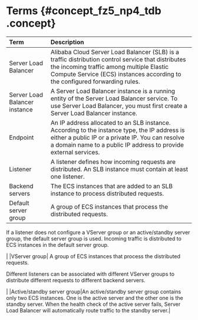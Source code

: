 # Terms {#concept_fz5_np4_tdb .concept}

|Term|Description|
|:---|:----------|
|Server Load Balancer|Alibaba Cloud Server Load Balancer \(SLB\) is a traffic distribution control service that distributes the incoming traffic among multiple Elastic Compute Service \(ECS\) instances according to the configured forwarding rules.|
|Server Load Balancer instance|A Server Load Balancer instance is a running entity of the Server Load Balancer service. To use Server Load Balancer, you must first create a Server Load Balancer instance.|
|Endpoint|An IP address allocated to an SLB instance. According to the instance type, the IP address is either a public IP or a private IP. You can resolve a domain name to a public IP address to provide external services.|
|Listener|A listener defines how incoming requests are distributed. An SLB instance must contain at least one listener.|
|Backend servers|The ECS instances that are added to an SLB instance to process distributed requests.|
|Default server group| A group of ECS instances that process the distributed requests.

 If a listener does not configure a VServer group or an active/standby server group, the default server group is used. Incoming traffic is distributed to ECS instances in the default server group.

 |
|VServer group| A group of ECS instances that process the distributed requests.

 Different listeners can be associated with different VServer groups to distribute different requests to different backend servers.

 |
|Active/standby server group|An active/standby server group contains only two ECS instances. One is the active server and the other one is the standby server. When the health check of the active server fails, Server Load Balancer will automatically route traffic to the standby server.|

